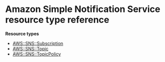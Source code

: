 # Amazon Simple Notification Service resource type reference<a name="AWS_SNS"></a>

**Resource types**
+ [AWS::SNS::Subscription](aws-resource-sns-subscription.md)
+ [AWS::SNS::Topic](aws-resource-sns-topic.md)
+ [AWS::SNS::TopicPolicy](aws-resource-sns-topicpolicy.md)